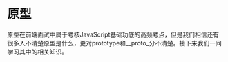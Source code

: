 # 原型
 原型在前端面试中属于考核JavaScript基础功底的高频考点，但是我们相信还有很多人不清楚原型是什么，更对prototype和__proto_分不清楚。接下来我们一同学习其中的相关知识。